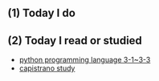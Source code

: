 ## (1) Today I do

## (2) Today I read or studied

- [python programming language 3-1~3-3](https://www.safaribooksonline.com/library/view/python-programming-language/)
- [capistrano study](http://capistranorb.com/)


